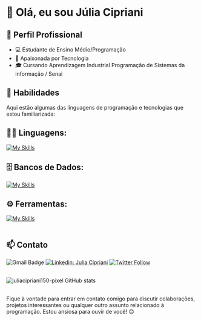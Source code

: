 # 👋 Olá, eu sou Júlia Cipriani

## 💼 Perfil Profissional

- 💻 Estudante de Ensino Médio/Programação
- 🌱 Apaixonada por Tecnologia
- 🎓 Cursando Aprendizagem Industrial Programação de Sistemas da informação / Senai

## 🚀 Habilidades

Aqui estão algumas das linguagens de programação e tecnologias que estou familiarizada:

## 👨‍💻 Linguagens: 
[![My Skills](https://skillicons.dev/icons?i=java,javascript)](https://skillicons.dev)

## 🗄️ Bancos de Dados: 
[![My Skills](https://skillicons.dev/icons?i=mysql)](https://skillicons.dev)

## ⚙️ Ferramentas:
[![My Skills](https://skillicons.dev/icons?i=git,github,visualstudio)](https://skillicons.dev)<br><br>

## 📫 Contato

![Gmail Badge](https://img.shields.io/badge/-juliacipriani150@gmail.com-006bed?style=flat-square&logo=Gmail&logoColor=white&link=mailto:juliacipriani150@gmail.com)
[![Linkedin: Julia Cipriani](https://img.shields.io/badge/-juliacipriani150-blue?style=flat-square&logo=Linkedin&logoColor=white&link=https://www.linkedin.com/in/juliacipriani150/)](https://www.linkedin.com/in/juliacipriani150/)
[![Twitter Follow](https://img.shields.io/twitter/follow/juliacipriani150?style=social)](https://twitter.com/juliacipriani150) <br><br>

![juliacipriani150-pixel GitHub stats](https://github-readme-stats.vercel.app/api?username=juliacipriani150-pixel&show_icons=true&theme=dark) <br><br>

Fique à vontade para entrar em contato comigo para discutir colaborações, projetos interessantes ou qualquer outro assunto relacionado à programação. Estou ansiosa para ouvir de você! 😊
